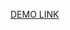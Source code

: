 [DEMO LINK]([https://Patrykmclaren14.github.io/react_todo-app-with-api/](https://mate-academy.github.io/react_todo-app-with-api/))
